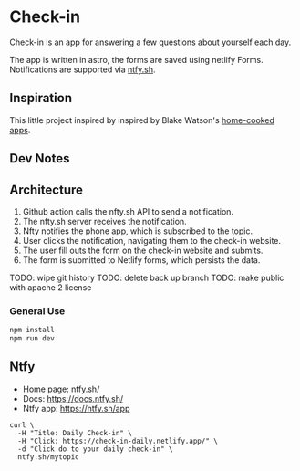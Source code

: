 # Check-in

Check-in is an app for answering a few questions about yourself each day.

The app is written in astro, the forms are saved using netlify Forms. Notifications are supported via [ntfy.sh](ntfy.sh).

## Inspiration

This little project inspired by inspired by Blake Watson's [home-cooked apps](https://blakewatson.com/journal/magnoliajs-2023-the-joys-of-home-cooked-apps/).

## Dev Notes

## Architecture

1. Github action calls the nfty.sh API to send a notification.
2. The nfty.sh server receives the notification.
3. Nfty notifies the phone app, which is subscribed to the topic.
4. User clicks the notification, navigating them to the check-in website.
5. The user fill outs the form on the check-in website and submits.
6. The form is submitted to Netlify forms, which persists the data.

TODO: wipe git history
TODO: delete back up branch
TODO: make public with apache 2 license

### General Use

```bash
npm install
npm run dev
```

## Ntfy

- Home page: ntfy.sh/
- Docs: https://docs.ntfy.sh/
- Ntfy app: https://ntfy.sh/app

```
curl \
  -H "Title: Daily Check-in" \
  -H "Click: https://check-in-daily.netlify.app/" \
  -d "Click do to your daily check-in" \
  ntfy.sh/mytopic
```
